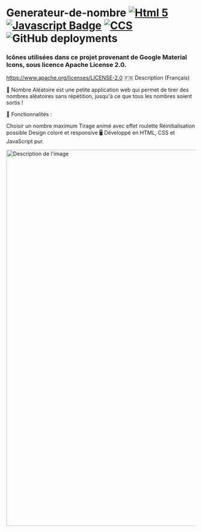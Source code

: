 # Generateur-de-nombre [![Html 5](https://img.shields.io/badge/Html%205-ED8B00.svg?style=for-the-badge&logo=html5&logoColor=white)](#) [![Javascript Badge](https://img.shields.io/badge/JavaScript-F7DF1E?style=for-the-badge&logo=javascript&logoColor=black)](#) [![CCS](https://img.shields.io/badge/ccs-ED8B00?style=for-the-badge&logo=ccs&logoColor=white)](#) ![GitHub deployments](https://img.shields.io/github/deployments/orsonyt/Generateur-de-nombre/github-pages?logo=github&label=GitHub%20Page%20D%C3%A9ploiement%20Statut)

### Icônes utilisées dans ce projet provenant de Google Material Icons, sous licence Apache License 2.0.

https://www.apache.org/licenses/LICENSE-2.0
🇫🇷 Description (Français)

🎲 Nombre Aléatoire est une petite application web qui permet de tirer des nombres aléatoires sans répétition, jusqu'à ce que tous les nombres soient sortis !

🔧 Fonctionnalités :

Choisir un nombre maximum
Tirage animé avec effet roulette
Réinitialisation possible
Design coloré et responsive
🖥️ Développé en HTML, CSS et JavaScript pur.

<img src="https://drive.google.com/uc?export=view&id=1uwB_SUE7Qf7Idg8-AxrIPOne1MFSUdkJ" alt="Description de l'image" width="1000">
